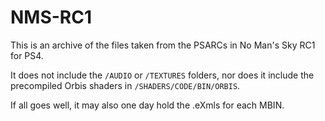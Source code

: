 # NMS-RC1

This is an archive of the files taken from the PSARCs in No Man's Sky RC1 for PS4.

It does not include the `/AUDIO` or `/TEXTURES` folders, nor does it include the precompiled Orbis shaders in `/SHADERS/CODE/BIN/ORBIS`.

If all goes well, it may also one day hold the .eXmls for each MBIN.
